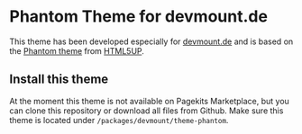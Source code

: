 # Phantom Theme for devmount.de

This theme has been developed especially for [devmount.de](http://devmount.de) and is based on the [Phantom theme](https://html5up.net/phantom) from [HTML5UP](https://html5up.net).

## Install this theme

At the moment this theme is not available on Pagekits Marketplace, but you can clone this repository or download all files from Github. Make sure this theme is located under `/packages/devmount/theme-phantom`.
